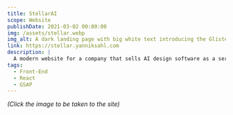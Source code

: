 ```yaml
---
title: StellarAI
scope: Website
publishDate: 2021-03-02 00:00:00
img: /assets/stellar.webp
img_alt: A dark landing page with big white text introducing the Glisten company.
link: https://stellar.yanniksahl.com
description: |
  A modern website for a company that sells AI design software as a service.
tags:
  - Front-End
  - React
  - GSAP
---
```


_(Click the image to be taken to the site)_
